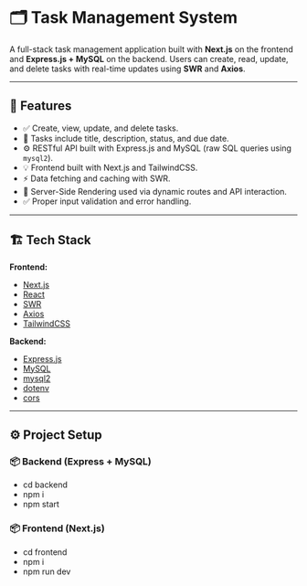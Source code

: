 # 🗂️ Task Management System

A full-stack task management application built with **Next.js** on the frontend and **Express.js + MySQL** on the backend. Users can create, read, update, and delete tasks with real-time updates using **SWR** and **Axios**.

---

## 📌 Features

- ✅ Create, view, update, and delete tasks.
- 📆 Tasks include title, description, status, and due date.
- ⚙️ RESTful API built with Express.js and MySQL (raw SQL queries using `mysql2`).
- 💡 Frontend built with Next.js and TailwindCSS.
- ⚡ Data fetching and caching with SWR.
- 📄 Server-Side Rendering used via dynamic routes and API interaction.
- ✅ Proper input validation and error handling.

---

## 🏗️ Tech Stack

**Frontend:**
- [Next.js](https://nextjs.org/)
- [React](https://reactjs.org/)
- [SWR](https://swr.vercel.app/)
- [Axios](https://axios-http.com/)
- [TailwindCSS](https://tailwindcss.com/)

**Backend:**
- [Express.js](https://expressjs.com/)
- [MySQL](https://www.mysql.com/)
- [mysql2](https://www.npmjs.com/package/mysql2)
- [dotenv](https://www.npmjs.com/package/dotenv)
- [cors](https://www.npmjs.com/package/cors)

---

## ⚙️ Project Setup

### 📦 Backend (Express + MySQL)

- cd backend
- npm i
- npm start

### 📦 Frontend (Next.js)

- cd frontend 
- npm i 
- npm run dev
